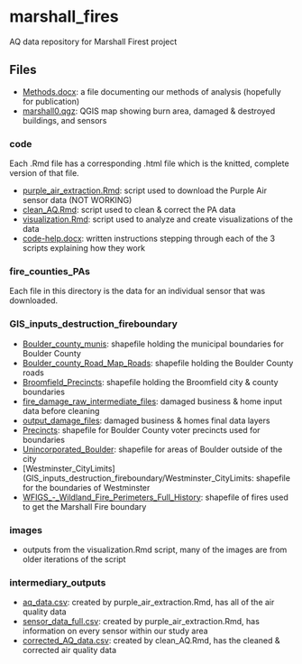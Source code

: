 # marshall_fires
AQ data repository for Marshall Firest project

## Files
- [Methods.docx](/Methods.docx): a file documenting our methods of analysis (hopefully for publication)
- [marshall0.qgz](/marshall0.qgz): QGIS map showing burn area, damaged & destroyed buildings, and sensors

### code
Each .Rmd file has a corresponding .html file which is the knitted, complete version of that file.
- [purple_air_extraction.Rmd](/code/purple_air_extraction.Rmd): script used to download the Purple Air sensor data (NOT WORKING)
- [clean_AQ.Rmd](/code/clean_AQ.Rmd): script used to clean & correct the PA data
- [visualization.Rmd](/code/visualization.Rmd): script used to analyze and create visualizations of the data
- [code-help.docx](/code/code-help.docx): written instructions stepping through each of the 3 scripts explaining how they work

### fire_counties_PAs
Each file in this directory is the data for an individual sensor that was downloaded.

### GIS_inputs_destruction_fireboundary
- [Boulder_county_munis](GIS_inputs_destruction_fireboundary/Boulder_county_munis): shapefile holding the municipal boundaries for Boulder County
- [Boulder_county_Road_Map_Roads](GIS_inputs_destruction_fireboundary/Boulder_county_Road_Map_Roads): shapefile holding the Boulder County roads
- [Broomfield_Precincts](GIS_inputs_destruction_fireboundary/Broomfield_Precincts): shapefile holding the Broomfield city & county boundaries
- [fire_damage_raw_intermediate_files](GIS_inputs_destruction_fireboundary/fire_damage_raw_intermediate_files): damaged business & home input data before cleaning
- [output_damage_files](GIS_inputs_destruction_fireboundary/output_damage_files): damaged business & homes final data layers
- [Precincts](GIS_inputs_destruction_fireboundary/Precincts): shapefile for Boulder County voter precincts used for boundaries
- [Unincorporated_Boulder](GIS_inputs_destruction_fireboundary/Unincorporated_Boulder): shapefile for areas of Boulder outside of the city
- [Westminster_CityLimits](GIS_inputs_destruction_fireboundary/Westminster_CityLimits: shapefile for the boundaries of Westminster
- [WFIGS_-_Wildland_Fire_Perimeters_Full_History](GIS_inputs_destruction_fireboundary/WFIGS_-_Wildland_Fire_Perimeters_Full_History): shapefile of fires used to get the Marshall Fire boundary

### images
- outputs from the visualization.Rmd script, many of the images are from older iterations of the script

### intermediary_outputs
- [aq_data.csv](intermediary_outputs/aq_data.csv): created by purple_air_extraction.Rmd, has all of the air quality data
- [sensor_data_full.csv](intermediary_outputs/sensor_data_full.csv): created by purple_air_extraction.Rmd, has information on every sensor within our study area
- [corrected_AQ_data.csv](intermediary_outputs/corrected_AQ_data.csv): created by clean_AQ.Rmd, has the cleaned & corrected air quality data
